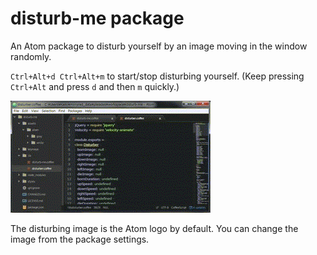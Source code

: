 # disturb-me package

An Atom package to disturb yourself by an image moving in the window randomly.

`Ctrl+Alt+d Ctrl+Alt+m` to start/stop disturbing yourself. (Keep pressing `Ctrl+Alt` and press `d` and then `m` quickly.)

![screenshot](https://github.com/kaitoy/disturb-me/raw/master/assets/disturb-me-demo.gif)

The disturbing image is the Atom logo by default. You can change the image from the package settings.
